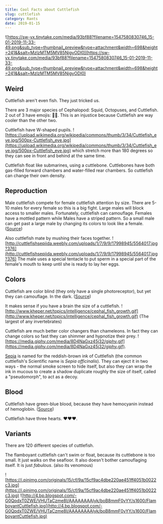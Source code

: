```yaml
---
title: Cool Facts about Cuttlefish
slug: cuttlefish
category: Rants
date: 2019-01-15
---
```


![https://sw-yx.tinytake.com/media/93bf88?filename=1547580830746_15-01-2019-11-33-49.png&sub_type=thumbnail_preview&type=attachment&width=698&height=241&&salt=MzIzMTM5MV85NjgyODI0](https://sw-yx.tinytake.com/media/93bf88?filename=1547580830746_15-01-2019-11-33-49.png&sub_type=thumbnail_preview&type=attachment&width=698&height=241&&salt=MzIzMTM5MV85NjgyODI0)

## Weird

Cuttlefish aren't even fish. They just tricked us.

There are 3 major species of Cephalopod: Squid, Octopuses, and Cuttlefish. 2 out of 3 have emojis: 🦑🐙. This is an injustice because Cuttlefish are way cooler than the other two.

Cuttlefish have W-shaped pupils. ![https://upload.wikimedia.org/wikipedia/commons/thumb/3/34/Cuttlefish_eye.jpg/500px-Cuttlefish_eye.jpg](https://upload.wikimedia.org/wikipedia/commons/thumb/3/34/Cuttlefish_eye.jpg/500px-Cuttlefish_eye.jpg) which stretch more than 180 degrees so they can see in front and behind at the same time.

Cuttlefish float like submarines, using a cuttlebone. Cuttlebones have both gas-filled forward chambers and water-filled rear chambers. So cuttlefish can change their own density.

## Reproduction

Male cuttlefish compete for female cuttlefish attention by size. There are 5-10 males for every female so this is a big fight. Large males will block access to smaller males. Fortunately, cuttlefish can camouflage. Females have a mottled pattern while Males have a striped pattern. So a small male can get past a large male by changing its colors to look like a female.
([Source](https://www.youtube.com/watch?v=kMG2NOojGgs))

Also cuttlefish mate by mushing their faces together. ![http://cuttlefishsepiida.weebly.com/uploads/1/7/9/9/17998945/5564017.jpg?376](http://cuttlefishsepiida.weebly.com/uploads/1/7/9/9/17998945/5564017.jpg?376)
The male uses a special tentacle to put sperm in a special part of the female's mouth to keep until she is ready to lay her eggs.

## Colors

Cuttlefish are color blind (they only have a single photoreceptor), but yet they can camouflage. In the dark. ([Source](https://www.leisurepro.com/blog/explore-the-blue/mysteries-cuttlefish-camouflage/))

It makes sense if you have a brain the size of a cuttlefish. ![http://www.kheper.net/topics/intelligence/cephal_fish_growth.gif](http://www.kheper.net/topics/intelligence/cephal_fish_growth.gif) (The largest of any invertebrates)

Cuttlefish are much better color changers than chameleons. In fact they can change colors so fast they can shimmer and hypnotize their prey. ![https://media.giphy.com/media/8D4NaGxz45j32/giphy.gif](https://media.giphy.com/media/8D4NaGxz45j32/giphy.gif).

[Sepia](<https://en.wikipedia.org/wiki/Sepia_(color)>) is named for the reddish-brown ink of Cuttlefish (the common cuttlefish's Scientific name is _Sepia officinalis_). They can eject it in two ways - the normal smoke screen to hide itself, but also they can wrap the ink in mucous to create a shadow duplicate roughly the size of itself, called a "pseudomorph", to act as a decoy.

## Blood

Cuttlefish have green-blue blood, because they have hemocyanin instead of hemoglobin. ([Source](https://www.pbs.org/wgbh/nova/camo/anat-nf.html))

Cuttlefish have three hearts. ❤️❤️❤️.

## Variants

There are 120 different species of cuttlefish.

The flamboyant cuttlefish can't swim or float, because its cuttlebone is too small. It just walks on the seafloor. It also doesn't bother camouflaging itself. It is just _fabulous_. (also its venomous)

![https://i.pinimg.com/originals/15/cf/9a/15cf9ac4dbe220ae451ff4051b0022c3.jpg](https://i.pinimg.com/originals/15/cf/9a/15cf9ac4dbe220ae451ff4051b0022c3.jpg)
![http://4.bp.blogspot.com/-G0QpdxT0ZWE/VHUTaCzme8I/AAAAAAAAIyk/boB8mmF0vYY/s1600/FlamboyantCuttlefish.jpg](http://4.bp.blogspot.com/-G0QpdxT0ZWE/VHUTaCzme8I/AAAAAAAAIyk/boB8mmF0vYY/s1600/FlamboyantCuttlefish.jpg)
